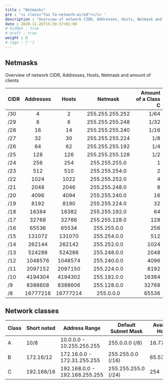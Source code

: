 ```yaml
---
title : "Netmasks"
pre : '<i class="fas fa-network-wired"></i> '
description : "Overview of network CIDR, Addresses, Hosts, Netmask and amount of clients."
date : 2020-11-26T15:39:37+01:00
# hidden : true
# draft : true
weight : 0
# tags : ['']
---
```


## Netmasks

Overview of network CIDR, Addresses, Hosts, Netmask and amount of clients

| CIDR | Addresses |  Hosts   |     Netmask     | Amount of a Class C |
| :--- | :-------: | :------: | :-------------: | ------------------: |
| /30  |     4     |    2     | 255.255.255.252 |                1/64 |
| /29  |     8     |    6     | 255.255.255.248 |                1/32 |
| /28  |    16     |    14    | 255.255.255.240 |                1/16 |
| /27  |    32     |    30    | 255.255.255.224 |                 1/8 |
| /26  |    64     |    62    | 255.255.255.192 |                 1/4 |
| /25  |    128    |   126    | 255.255.255.128 |                 1/2 |
| /24  |    256    |   254    |  255.255.255.0  |                   1 |
| /23  |    512    |   510    |  255.255.254.0  |                   2 |
| /22  |   1024    |   1022   |  255.255.252.0  |                   4 |
| /21  |   2048    |   2046   |  255.255.248.0  |                   8 |
| /20  |   4096    |   4094   |  255.255.240.0  |                  16 |
| /19  |   8192    |   8190   |  255.255.224.0  |                  32 |
| /18  |   16384   |  16382   |  255.255.192.0  |                  64 |
| /17  |   32768   |  32766   |  255.255.128.0  |                 128 |
| /16  |   65536   |  65534   |   255.255.0.0   |                 256 |
| /15  |  131072   |  131070  |   255.254.0.0   |                 512 |
| /14  |  262144   |  262142  |   255.252.0.0   |                1024 |
| /13  |  524288   |  524286  |   255.248.0.0   |                2048 |
| /12  |  1048576  | 1048574  |   255.240.0.0   |                4096 |
| /11  |  2097152  | 2097150  |   255.224.0.0   |                8192 |
| /10  |  4194304  | 4194302  |   255.192.0.0   |               16384 |
| /9   |  8388608  | 8388606  |   255.128.0.0   |               32768 |
| /8   | 16777216  | 16777214 |    255.0.0.0    |               65536 |

## Network classes

| Class | Short noted | Address Range                 | Default Subnet Mask | Available Hosts |
| ----- | ----------- | ----------------------------- | ------------------- | --------------- |
| A     | 10/8        | 10.0.0.0 - 10.255.255.255     | 255.0.0.0 (/8)      | 16.777.214      |
| B     | 172.16/12   | 172.16.0.0 - 172.31.255.255   | 255.255.0.0 (/16)   | 65.534          |
| C     | 192.168/16  | 192.168.0.0 - 192.168.255.255 | 255.255.255.0 (/24) | 254             |
